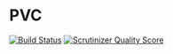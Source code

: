 PVC
===
[![Build Status](https://drone.io/github.com/egorovpavel/pvc/status.png)](https://drone.io/github.com/egorovpavel/pvc/latest)
[![Scrutinizer Quality Score](https://scrutinizer-ci.com/g/egorovpavel/pvc/badges/quality-score.png?s=00ec5852a4c002ecbf2f49fa196a4a6ebe4d4711)](https://scrutinizer-ci.com/g/egorovpavel/pvc/)
